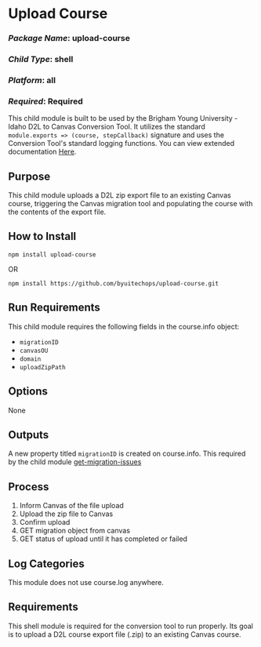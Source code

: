 # Upload Course
### *Package Name*: upload-course
### *Child Type*: shell
### *Platform*: all
### *Required*: Required

This child module is built to be used by the Brigham Young University - Idaho D2L to Canvas Conversion Tool. It utilizes the standard `module.exports => (course, stepCallback)` signature and uses the Conversion Tool's standard logging functions. You can view extended documentation [Here](https://github.com/byuitechops/d2l-to-canvas-conversion-tool/tree/master/documentation).

## Purpose
This child module uploads a D2L zip export file to an existing Canvas course, triggering the Canvas migration tool and populating the course with the contents of the export file.

## How to Install
```
npm install upload-course
```
OR
```
npm install https://github.com/byuitechops/upload-course.git
```

## Run Requirements
This child module requires the following fields in the course.info object:
* `migrationID`
* `canvasOU`
* `domain`
* `uploadZipPath`


## Options
None

## Outputs
A new property titled `migrationID` is created on course.info. This required by the child module [get-migration-issues](https://github.com/byuitechops/get-migration-issues)

## Process
1. Inform Canvas of the file upload
2. Upload the zip file to Canvas
3. Confirm upload
4. GET migration object from canvas
5. GET status of upload until it has completed or failed

## Log Categories
This module does not use course.log anywhere.


## Requirements
This shell module is required for the conversion tool to run properly. Its goal is to upload a D2L course export file (.zip) to an existing Canvas course.